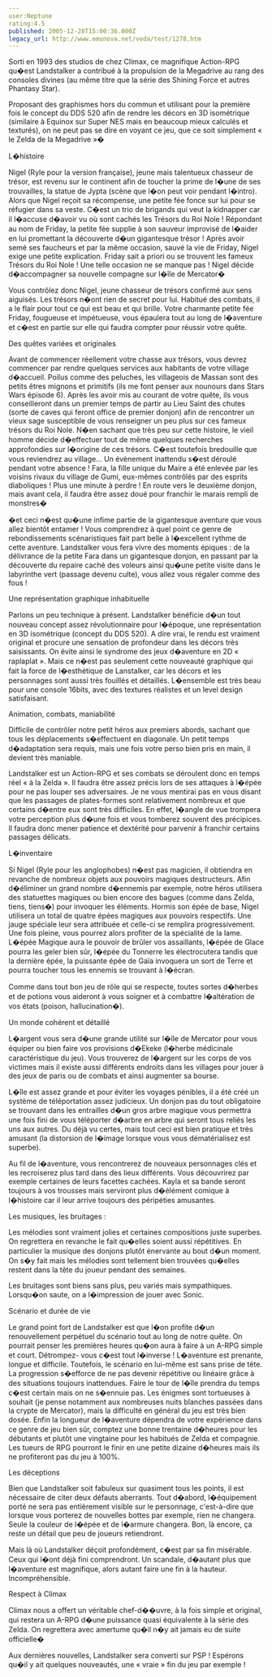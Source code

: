 ```yaml
---
user:Neptune
rating:4.5
published: 2005-12-28T15:00:36.000Z
legacy_url: http://www.emunova.net/veda/test/1278.htm
---
```

Sorti en 1993 des studios de chez Climax, ce magnifique Action-RPG qu�est Landstalker a contribué à la propulsion de la Megadrive au rang des consoles divines (au même titre que la série des Shining Force et autres Phantasy Star).  

Proposant des graphismes hors du commun et utilisant pour la première fois le concept du DDS 520 afin de rendre les décors en 3D isométrique (similaire à Equinox sur Super NES mais en beaucoup mieux calculés et texturés), on ne peut pas se dire en voyant ce jeu, que ce soit simplement « le Zelda de la Megadrive »�  

  

  

  

L�histoire  

  

Nigel (Ryle pour la version française), jeune mais talentueux chasseur de trésor, est revenu sur le continent afin de toucher la prime de l�une de ses trouvailles, la statue de Jypta (scène que l�on peut voir pendant l�intro). Alors que Nigel reçoit sa récompense, une petite fée fonce sur lui pour se réfugier dans sa veste. C�est un trio de brigands qui veut la kidnapper car il l�accuse d�avoir vu où sont cachés les Trésors du Roi Nole ! Répondant au nom de Friday, la petite fée supplie à son sauveur improvisé de l�aider en lui promettant la découverte d�un gigantesque trésor ! Après avoir semé ses faucheurs et par la même occasion, sauvé la vie de Friday, Nigel exige une petite explication. Friday sait a priori ou se trouvent les fameux Trésors du Roi Nole ! Une telle occasion ne se manque pas ! Nigel décide d�accompagner sa nouvelle compagne sur l�île de Mercator�  

  

Vous contrôlez donc Nigel, jeune chasseur de trésors confirmé aux sens aiguisés. Les trésors n�ont rien de secret pour lui. Habitué des combats, il a le flair pour tout ce qui est beau et qui brille. Votre charmante petite fée Friday, fougueuse et impétueuse, vous épaulera tout au long de l�aventure et c�est en partie sur elle qui faudra compter pour réussir votre quête.   

  

  

  

Des quêtes variées et originales  

  

Avant de commencer réellement votre chasse aux trésors, vous devrez commencer par rendre quelques services aux habitants de votre village d�accueil. Poilus comme des peluches, les villageois de Massan sont des petits êtres mignons et primitifs (ils me font penser aux nounours dans Stars Wars épisode 6). Après les avoir mis au courant de votre quête, ils vous conseilleront dans un premier temps de partir au Lieu Saint des chutes (sorte de caves qui feront office de premier donjon) afin de rencontrer un vieux sage susceptible de vous renseigner un peu plus sur ces fameux trésors du Roi Nole. N�en sachant que très peu sur cette histoire, le vieil homme décide d�effectuer tout de même quelques recherches approfondies sur l�origine de ces trésors. C�est toutefois bredouille que vous reviendrez au village... Un évènement inattendu s�est déroulé pendant votre absence ! Fara, la fille unique du Maire a été enlevée par les voisins rivaux du village de Gumi, eux-mêmes contrôlés par des esprits diaboliques ! Plus une minute à perdre ! En route vers le deuxième donjon, mais avant cela, il faudra être assez doué pour franchir le marais rempli de monstres�  

  

�et ceci n�est qu�une infime partie de la gigantesque aventure que vous allez bientôt entamer ! Vous comprendrez à quel point ce genre de rebondissements scénaristiques fait part belle à l�excellent rythme de cette aventure. Landstalker vous fera vivre des moments épiques : de la délivrance de la petite Fara dans un gigantesque donjon, en passant par la découverte du repaire caché des voleurs ainsi qu�une petite visite dans le labyrinthe vert (passage devenu culte), vous allez vous régaler comme des fous !  

  

  

  

Une représentation graphique inhabituelle  

  

Parlons un peu technique à présent. Landstalker bénéficie d�un tout nouveau concept assez révolutionnaire pour l�époque, une représentation en 3D isométrique (concept du DDS 520). A dire vrai, le rendu est vraiment original et procure une sensation de profondeur dans les décors très saisissants. On évite ainsi le syndrome des jeux d�aventure en 2D « raplaplat ». Mais ce n�est pas seulement cette nouveauté graphique qui fait la force de l�esthétique de Lanstalker, car les décors et les personnages sont aussi très fouillés et détaillés. L�ensemble est très beau pour une console 16bits, avec des textures réalistes et un level design satisfaisant.  

  

  

  

Animation, combats, maniabilité  

  

Difficile de contrôler notre petit héros aux premiers abords, sachant que tous les déplacements s�effectuent en diagonale. Un petit temps d�adaptation sera requis, mais une fois votre perso bien pris en main, il devient très maniable.   

Landstalker est un Action-RPG et ses combats se déroulent donc en temps réel « à la Zelda ». Il faudra être assez précis lors de ses attaques à l�épée pour ne pas louper ses adversaires. Je ne vous mentirai pas en vous disant que les passages de plates-formes sont relativement nombreux et que certains d�entre eux sont très difficiles. En effet, l�angle de vue trompera votre perception plus d�une fois et vous tomberez souvent des précipices. Il faudra donc mener patience et dextérité pour parvenir à franchir certains passages délicats.  

  

  

  

L�inventaire  

  

Si Nigel (Ryle pour les anglophobes) n�est pas magicien, il obtiendra en revanche de nombreux objets aux pouvoirs magiques destructeurs. Afin d�éliminer un grand nombre d�ennemis par exemple, notre héros utilisera des statuettes magiques ou bien encore des bagues (comme dans Zelda, tiens, tiens�) pour invoquer les éléments. Hormis son épée de base, Nigel utilisera un total de quatre épées magiques aux pouvoirs respectifs. Une jauge spéciale leur sera attribuée et celle-ci se remplira progressivement. Une fois pleine, vous pourrez alors profiter de la spécialité de la lame. L�épée Magique aura le pouvoir de brûler vos assaillants, l�épée de Glace pourra les geler bien sûr, l�épée du Tonnerre les électrocutera tandis que la dernière épée, la puissante épée de Gaïa invoquera un sort de Terre et pourra toucher tous les ennemis se trouvant à l�écran.  

Comme dans tout bon jeu de rôle qui se respecte, toutes sortes d�herbes et de potions vous aideront à vous soigner et à combattre l�altération de vos états (poison, hallucination�).   

  

  

  

Un monde cohérent et détaillé  

  

L�argent vous sera d�une grande utilité sur l�île de Mercator pour vous équiper ou bien faire vos provisions d�Ekeke (l�herbe médicinale caractéristique du jeu). Vous trouverez de l�argent sur les corps de vos victimes mais il existe aussi différents endroits dans les villages pour jouer à des jeux de paris ou de combats et ainsi augmenter sa bourse.  

L�île est assez grande et pour éviter les voyages pénibles, il a été créé un système de téléportation assez judicieux. Un donjon pas du tout obligatoire se trouvant dans les entrailles d�un gros arbre magique vous permettra une fois fini de vous téléporter d�arbre en arbre qui seront tous reliés les uns aux autres. Du déjà vu certes, mais tout ceci est bien pratique et très amusant (la distorsion de l�image lorsque vous vous dématérialisez est superbe).   

Au fil de l�aventure, vous rencontrerez de nouveaux personnages clés et les recroiserez plus tard dans des lieux différents. Vous découvrirez par exemple certaines de leurs facettes cachées. Kayla et sa bande seront toujours à vos trousses mais serviront plus d�élément comique à l�histoire car il leur arrive toujours des péripéties amusantes.  

  

  

  

Les musiques, les bruitages :  

  

Les mélodies sont vraiment jolies et certaines compositions juste superbes. On regrettera en revanche le fait qu�elles soient aussi répétitives. En particulier la musique des donjons plutôt énervante au bout d�un moment. On s�y fait mais les mélodies sont tellement bien trouvées qu�elles restent dans la tête du joueur pendant des semaines.   

Les bruitages sont biens sans plus, peu variés mais sympathiques. Lorsqu�on saute, on a l�impression de jouer avec Sonic.  

  

  

  

Scénario et durée de vie   

  

Le grand point fort de Landstalker est que l�on profite d�un renouvellement perpétuel du scénario tout au long de notre quête. On pourrait penser les premières heures qu�on aura à faire à un A-RPG simple et court. Détrompez- vous c�est tout l�inverse ! L�aventure est prenante, longue et difficile. Toutefois, le scénario en lui-même est sans prise de tête. La progression s�efforce de ne pas devenir répétitive ou linéaire grâce à des situations toujours inattendues. Faire le tour de l�île prendra du temps c�est certain mais on ne s�ennuie pas. Les énigmes sont tortueuses à souhait (je pense notamment aux nombreuses nuits blanches passées dans la crypte de Mercator), mais la difficulté en général du jeu est très bien dosée. Enfin la longueur de l�aventure dépendra de votre expérience dans ce genre de jeu bien sûr, comptez une bonne trentaine d�heures pour les débutants et plutôt une vingtaine pour les habitués de Zelda et compagnie. Les tueurs de RPG pourront le finir en une petite dizaine d�heures mais ils ne profiteront pas du jeu à 100%.  

  

  

  

Les déceptions  

  

Bien que Landstalker soit fabuleux sur quasiment tous les points, il est nécessaire de citer deux défauts aberrants. Tout d�abord, l�équipement porté ne sera pas entièrement visible sur le personnage, c'est-à-dire que lorsque vous porterez de nouvelles bottes par exemple, rien ne changera. Seule la couleur de l�épée et de l�armure changera. Bon, là encore, ça reste un détail que peu de joueurs retiendront.   

Mais là où Landstalker déçoit profondément, c�est par sa fin misérable. Ceux qui l�ont déjà fini comprendront. Un scandale, d�autant plus que l�aventure est magnifique, alors autant faire une fin à la hauteur. Incompréhensible.  

  

  

  

Respect à Climax  

  

Climax nous a offert un véritable chef-d��uvre, à la fois simple et original, qui restera un A-RPG d�une puissance quasi équivalente à la série des Zelda. On regrettera avec amertume qu�il n�y ait jamais eu de suite officielle�  

  

Aux dernières nouvelles, Landstalker sera converti sur PSP ! Espérons qu�il y ait quelques nouveautés, une « vraie » fin du jeu par exemple !